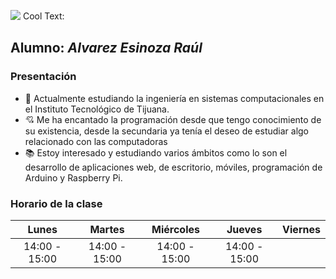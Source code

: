 ![](https://images.cooltext.com/5466665.png)
<a href="http://es.cooltext.com" target="_top"><img src="https://cooltext.com/images/ct_pixel.gif" width="80" height="15" alt="Cool Text: Generador de Logotipos y Gráficos." border="0" /></a>
## Alumno: *Alvarez Esinoza Raúl*
### Presentación
- :school: Actualmente estudiando la ingeniería en sistemas computacionales en el Instituto Tecnológico de Tijuana.
- :cupid: Me ha encantado la programación desde que tengo conocimiento de su existencia, desde la secundaria ya tenía el deseo de estudiar algo relacionado con las computadoras
- :books: Estoy interesado y estudiando varios ámbitos como lo son el desarrollo de aplicaciones web, de escritorio, móviles, programación de Arduino y Raspberry Pi.

### Horario de la clase
|     Lunes     |     Martes    |   Miércoles   |     Jueves    |    Viernes    |
|:-------------:|:-------------:|:-------------:|:-------------:|:-------------:|
| 14:00 - 15:00 | 14:00 - 15:00 | 14:00 - 15:00 | 14:00 - 15:00 |               |
